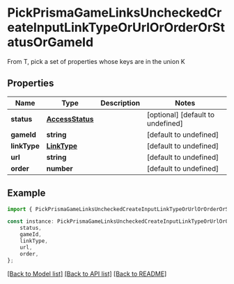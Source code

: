 # PickPrismaGameLinksUncheckedCreateInputLinkTypeOrUrlOrOrderOrStatusOrGameId

From T, pick a set of properties whose keys are in the union K

## Properties

Name | Type | Description | Notes
------------ | ------------- | ------------- | -------------
**status** | [**AccessStatus**](AccessStatus.md) |  | [optional] [default to undefined]
**gameId** | **string** |  | [default to undefined]
**linkType** | [**LinkType**](LinkType.md) |  | [default to undefined]
**url** | **string** |  | [default to undefined]
**order** | **number** |  | [default to undefined]

## Example

```typescript
import { PickPrismaGameLinksUncheckedCreateInputLinkTypeOrUrlOrOrderOrStatusOrGameId } from './api';

const instance: PickPrismaGameLinksUncheckedCreateInputLinkTypeOrUrlOrOrderOrStatusOrGameId = {
    status,
    gameId,
    linkType,
    url,
    order,
};
```

[[Back to Model list]](../README.md#documentation-for-models) [[Back to API list]](../README.md#documentation-for-api-endpoints) [[Back to README]](../README.md)
